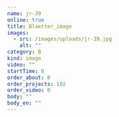 ```yaml
---
name: jr-39
online: true
title: Blaetter_image
images:
  - src: /images/uploads/jr-39.jpg
    alt: ""
category: B
kind: image
video: ""
startTime: 0
order_about: 0
order_projects: 102
order_video: 0
body: ""
body_en: ""
---
```

